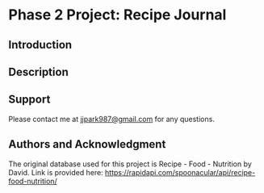 # Phase 2 Project: Recipe Journal

## Introduction



## Description



## Support

Please contact me at jjpark987@gmail.com for any questions.

## Authors and Acknowledgment

The original database used for this project is Recipe - Food - Nutrition by David. Link is provided here:
https://rapidapi.com/spoonacular/api/recipe-food-nutrition/
